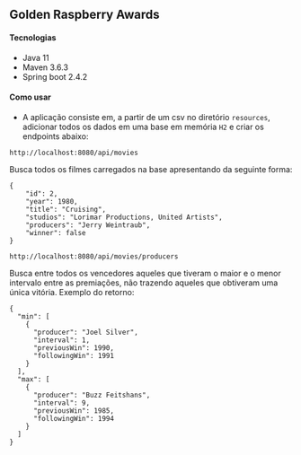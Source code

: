 ## Golden Raspberry Awards

#### Tecnologias
- Java 11
- Maven 3.6.3
- Spring boot 2.4.2

#### Como usar
- A aplicação consiste em, a partir de um csv no diretório `resources`, adicionar todos os dados em uma base em memória `H2` e criar os endpoints abaixo:

`http://localhost:8080/api/movies`

 Busca todos os filmes carregados na base apresentando da seguinte forma:
 
  ```
  {
      "id": 2,
      "year": 1980,
      "title": "Cruising",
      "studios": "Lorimar Productions, United Artists",
      "producers": "Jerry Weintraub",
      "winner": false
  }
  ```

`http://localhost:8080/api/movies/producers`

Busca entre todos os vencedores aqueles que tiveram o maior e o menor intervalo entre as premiações, não trazendo aqueles que obtiveram uma única vitória.
Exemplo do retorno:

```
{
  "min": [
    {
      "producer": "Joel Silver",
      "interval": 1,
      "previousWin": 1990,
      "followingWin": 1991
    }
  ],
  "max": [
    {
      "producer": "Buzz Feitshans",
      "interval": 9,
      "previousWin": 1985,
      "followingWin": 1994
    }
  ]
}
```
